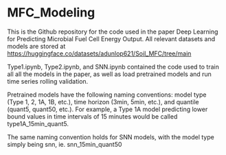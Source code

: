 # MFC_Modeling
This is the Github repository for the code used in the paper Deep Learning for Predicting Microbial Fuel Cell Energy Output. All relevant datasets and models are stored at https://huggingface.co/datasets/adunlop621/Soil_MFC/tree/main

Type1.ipynb, Type2.ipynb, and SNN.ipynb contained the code used to train all all the models in the paper, as well as load pretrained models and run time series rolling validation.

Pretrained models have the following naming conventions: model type (Type 1, 2, 1A, 1B, etc.), time horizon (3min, 5min, etc.), and quantile (quant5, quant50, etc.). For example, a Type 1A model predicting lower bound values in time intervals of 15 minutes would be called type1A_15min_quant5.

The same naming convention holds for SNN models, with the model type simply being snn, ie. snn_15min_quant50






